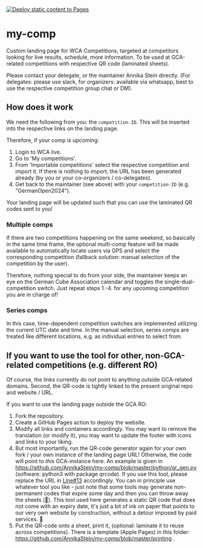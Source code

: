 [![Deploy static content to Pages](https://github.com/AnnikaStein/my-comp/actions/workflows/static.yml/badge.svg)](https://github.com/AnnikaStein/my-comp/actions/workflows/static.yml)

# my-comp

Custom landing page for WCA Competitions, targeted at competitors looking for live results, schedule, more information. To be used at GCA-related competitions with respective QR code (laminated sheets).

Please contact your delegate, or the maintainer Annika Stein directly. (For delegates: please use slack, for organizers: available via whatsapp, best to use the respective competition group chat or DM).

## How does it work

We need the following from you: the `competition-ID`. This will be inserted into the respective links on the landing page.

Therefore, if your comp is upcoming:

1. Login to WCA live.
2. Go to 'My competitions'.
3. From 'Importable competitions' select the respective competition and import it. If there is nothing to import, the URL has been generated already (by you or your co-organizers / co-delegates).
4. Get back to the maintainer (see above) with your `competition-ID` (e.g. "GermanOpen2024").

Your landing page will be updated such that you can use the laminated QR codes sent to you!

### Multiple comps

If there are two competitions happening on the same weekend, so basically in the same time frame, the optional multi-comp feature will be made available to automatically locate users via GPS and select the corresponding competition (fallback solution: manual selection of the competition by the user).

Therefore, nothing special to do from your side, the maintainer keeps an eye on the German Cube Association calendar and toggles the single-dual-competition switch. Just repeat steps 1.-4. for any upcoming competition you are in charge of!

### Series comps

In this case, time-dependent competition switches are implemented utilizing the current UTC date and time. In the manual selection, series comps are treated like different locations, e.g. as individual entries to select from.

## If you want to use the tool for other, non-GCA-related competitions (e.g. different RO)

Of course, the links currently do not point to anything outside GCA-related domains. Second, the QR-code is tightly linked to the present original repo and website / URL.

If you want to use the landing page outside the GCA RO:

1. Fork the repository.
2. Create a GitHub Pages action to deploy the website.
3. Modify all links and containers accordingly. You may want to remove the translation (or modify it), you may want to update the footer with icons and links to your liking.
4. But most importantly, run the QR-code generator again for your own fork / your own instance of the landing page URL! Otherwise, the code will point to _this_ GCA-instance here. An example is given in https://github.com/AnnikaStein/my-comp/blob/master/python/qr_gen.py (software: python3 with package qrcode). If you use this tool, please replace the URL in [Line#13](https://github.com/AnnikaStein/my-comp/blob/master/python/qr_gen.py#L13) accordingly. You can in principle use whatever tool you like - just note that some tools may generate non-permanent codes that expire some day and then you can throw away the sheets (🫠). This tool used here generates a static QR code that does not come with an expiry date, it's just a bit of ink on paper that points to our very own website by construction, without a detour imposed by paid services. 🙂
5. Put the QR-code onto a sheet, print it, (optional: laminate it to reuse across competitions). There is a template (Apple Pages) in this folder: https://github.com/AnnikaStein/my-comp/blob/master/printing .
